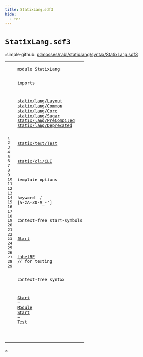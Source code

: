 ```yaml
---
title: StatixLang.sdf3
hide:
  - toc
---
```


# `StatixLang.sdf3`

:simple-github: [pdmosses/nabl/statix.lang/syntax/StatixLang.sdf3]

[pdmosses/nabl/statix.lang/syntax/StatixLang.sdf3]: https://github.com/pdmosses/nabl/blob/master/statix.lang/syntax/StatixLang.sdf3 "The source file on GitHub"

<div class="sdf3"><table class="highlighttable"><tbody><tr><td class="linenos"><div class="linenodiv"><pre><span></span>1
2
3
4
5
6
7
8
9
10
11
12
13
14
15
16
17
18
19
20
21
22
23
24
25
26
27
28
29
</pre></div></td>
<td class="code"><pre><code><span class="keyword">module</span> <span id="StatixLang_1_8" title="Not referenced">StatixLang</span>

<span class="keyword">imports</span>

  <a href="../statix/lang/Layout.sdf3/#statix/lang/Layout_1_8" id="statix/lang/Layout_5_3" title="Defined at ../statix/lang/Layout.sdf3 line 1">statix/lang/Layout</a>
  <a href="../statix/lang/Common.sdf3/#statix/lang/Common_1_8" id="statix/lang/Common_6_3" title="Defined at ../statix/lang/Common.sdf3 line 1">statix/lang/Common</a>
  <a href="../statix/lang/Core.sdf3/#statix/lang/Core_1_8" id="statix/lang/Core_7_3" title="Defined at ../statix/lang/Core.sdf3 line 1">statix/lang/Core</a>
  <a href="../statix/lang/Sugar.sdf3/#statix/lang/Sugar_1_8" id="statix/lang/Sugar_8_3" title="Defined at ../statix/lang/Sugar.sdf3 line 1">statix/lang/Sugar</a>
  <a href="../statix/lang/PreCompiled.sdf3/#statix/lang/PreCompiled_1_8" id="statix/lang/PreCompiled_9_3" title="Defined at ../statix/lang/PreCompiled.sdf3 line 1">statix/lang/PreCompiled</a>
  <a href="../statix/lang/Deprecated.sdf3/#statix/lang/Deprecated_1_8" id="statix/lang/Deprecated_10_3" title="Defined at ../statix/lang/Deprecated.sdf3 line 1">statix/lang/Deprecated</a>

  <a href="../statix/test/Test.sdf3/#statix/test/Test_1_8" id="statix/test/Test_12_3" title="Defined at ../statix/test/Test.sdf3 line 1">statix/test/Test</a>

  <a href="../statix/cli/CLI.sdf3/#statix/cli/CLI_1_8" id="statix/cli/CLI_14_3" title="Defined at ../statix/cli/CLI.sdf3 line 1">statix/cli/CLI</a>

<span class="keyword">template options</span>

  <span class="keyword">keyword</span> -/- [<span class="cons_Regular">a</span>-<span class="cons_Regular">z</span><span class="cons_Regular">A</span>-<span class="cons_Regular">Z</span><span class="cons_Regular">0</span>-<span class="cons_Regular">9</span>\_\-\']

<span class="keyword">context-free start-symbols</span>

  <a href="#Start_28_3" id="Start_22_3" title="Defined at line 28, 29">Start</a>

  <a href="../statix/lang/Deprecated.sdf3/#LabelRE_87_3" id="LabelRE_24_3" title="Defined at ../statix/lang/Deprecated.sdf3 line 87">LabelRE</a> <span class="layout">// for testing</span>

<span class="keyword">context-free syntax</span>

  <a href="#Start_22_3" id="Start_28_3" title="Referenced at line 22">Start</a> = <a href="../statix/lang/Core.sdf3/#Module_18_3" id="Module_28_11" title="Defined at ../statix/lang/Core.sdf3 line 18">Module</a>
  <a href="#Start_22_3" id="Start_29_3" title="Referenced at line 22">Start</a> = <a href="../statix/test/Test.sdf3/#Test_21_3" id="Test_29_11" title="Defined at ../statix/test/Test.sdf3 line 21">Test</a>

</code></pre></td></tr></tbody></table></div>

<div id="modal">
  <div id="modal-content">
    <span id="modal-close">&times;</span>
    <h2 id="modal-h2"></h2>
    <p  id="modal-p"></p>
    <ul id="modal-ul"></ul>
  </div>
</div>
